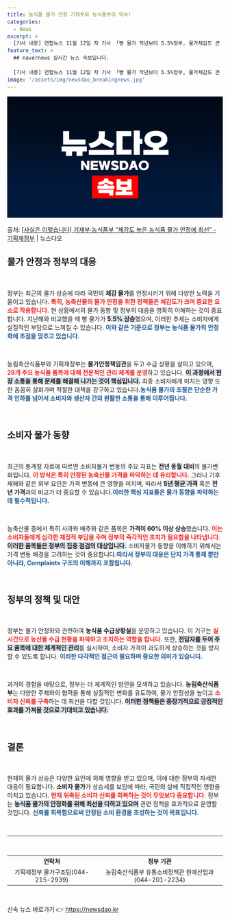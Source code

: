 ```yaml
---
title: 농식품 물가 안정 기재부와 농식품부의 약속!
categories:
  - News
excerpt: >
  [기사 내용] 연합뉴스 11월 12일 자 기사 「빵 물가 작년보다 5.5%정부, 물가체감도 큰 품목 밀착관리…
feature_text: >
  ## navernews 실시간 뉴스 속보입니다.

  [기사 내용] 연합뉴스 11월 12일 자 기사 「빵 물가 작년보다 5.5%정부, 물가체감도 큰 품목 밀착관리…
image: '/assets/img/newsdao_breakingnews.jpg'
---
```


![뉴스다오 속보](/assets/img/newsdao_breakingnews.jpg)

<p>출처: <a href="https://newsdao.kr/2501" rel="dofollow">[사실은 이렇습니다] 기재부·농식품부 “체감도 높은 농식품 물가 안정에 최선” - 기획재정부</a> | 뉴스다오</p>

<h2 data-ke-size="size26">물가 안정과 정부의 대응</h2>

<p data-ke-size="size16">&nbsp;</p>

정부는 최근의 물가 상승에 따라 국민의 <b>체감 물가</b>를 안정시키기 위해 다양한 노력을 기울이고 있습니다. <b><span style="color: #ee2323;">특히, 농축산물의 물가 안정을 위한 정책들은 체감도가 크며 중요한 요소로 작용합니다.</span></b> 현 상황에서의 물가 동향 및 정부의 대응을 명확히 이해하는 것이 중요합니다. 지난해와 비교했을 때 빵 물가가 <b><span style="background-color: #21538527;">5.5% 상승</span></b>했으며, 이러한 추세는 소비자에게 실질적인 부담으로 느껴질 수 있습니다. <b><span style="color: #1a5490;">이와 같은 기준으로 정부는 농식품 물가의 안정화에 초점을 맞추고 있습니다.</span></b> 

<p data-ke-size="size16">&nbsp;</p>

농림축산식품부와 기획재정부는 <b>물가안정책임관</b>을 두고 수급 상황을 살피고 있으며, <b><span style="color: #ee2323;">28개 주요 농식품 품목에 대해 전문적인 관리 체계를 운영</span></b>하고 있습니다. <b><span style="background-color: #21538527;">이 과정에서 현장 소통을 통해 문제를 해결해 나가는 것이 핵심입니다.</span></b> 최종 소비자에게 미치는 영향 또한 꼼꼼히 살펴가며 적절한 대책을 강구하고 있습니다.<b><span style="color: #1a5490;">농식품 물가의 조절은 단순한 가격 인하를 넘어서 소비자와 생산자 간의 원활한 소통을 통해 이루어집니다.</span></b> 

<p data-ke-size="size16">&nbsp;</p>

<h2 data-ke-size="size26">소비자 물가 동향</h2>

<p data-ke-size="size16">&nbsp;</p>

최근의 통계청 자료에 따르면 소비자물가 변동의 주요 지표는 <b>전년 동월 대비</b>의 물가변화입니다. <b><span style="color: #ee2323;">이 방식은 특히 안정된 농축산물 가격을 파악하는 데 유리합니다.</span></b> 그러나 기후 재해와 같은 외부 요인은 가격 변동에 큰 영향을 미치며, 따라서 <b><span style="background-color: #21538527;">5년 평균 가격</span></b> 혹은 <b>전년 가격</b>과의 비교가 더 중요할 수 있습니다.<b><span style="color: #1a5490;">이러한 핵심 지표들은 물가 동향을 파악하는 데 필수적입니다.</span></b>

<p data-ke-size="size16">&nbsp;</p>

농축산물 중에서 특히 사과와 배추와 같은 품목은 <b>가격이 60% 이상 상승</b>했습니다.  <b><span style="color: #ee2323;">이는 소비자들에게 심각한 재정적 부담을 주며 정부의 즉각적인 조치가 필요함을 나타냅니다.</span></b> <b><span style="background-color: #21538527;">이러한 품목들은 정부의 집중 점검의 대상입니다.</span></b>  소비자물가 동향을 이해하기 위해서는 가격 변동 배경을 고려하는 것이 중요합니다.<b><span style="color: #1a5490;">따라서 정부의 대응은 단지 가격 통제 뿐만 아니라, Complaints 구조의 이해까지 포함됩니다.</span></b>

<p data-ke-size="size16">&nbsp;</p>

<h2 data-ke-size="size26">정부의 정책 및 대안</h2>

<p data-ke-size="size16">&nbsp;</p>

정부는 물가 안정화와 관련하여 <b>농식품 수급상황실</b>을 운영하고 있습니다. 이 기구는 <b><span style="color: #ee2323;">실시간으로 농산물 수급 현황을 파악하고 조치하는 역할을 합니다.</span></b> 또한, <b><span style="background-color: #21538527;">전담자를 두어 주요 품목에 대한 체계적인 관리</span></b>를 실시하여, 소비자 가격이 과도하게 상승하는 것을 방지할 수 있도록 합니다. <b><span style="color: #1a5490;">이러한 다각적인 접근이 필요하며 중요한 의미가 있습니다.</span></b> 

<p data-ke-size="size16">&nbsp;</p>

과거의 경험을 바탕으로, 정부는 더 체계적인 방안을 모색하고 있습니다. <b>농림축산식품부</b>는 다양한 주체와의 협력을 통해 실질적인 변화를 유도하여, 물가 안정성을 높이고 <b><span style="color: #ee2323;">소비자 신뢰를 구축</span></b>하는 데 최선을 다할 것입니다. <b><span style="background-color: #21538527;">이러한 정책들은 중장기적으로 긍정적인 효과를 가져올 것으로 기대되고 있습니다.</span></b> 

<p data-ke-size="size16">&nbsp;</p>

<h2 data-ke-size="size26">결론</h2>

<p data-ke-size="size16">&nbsp;</p>

현재의 물가 상승은 다양한 요인에 의해 영향을 받고 있으며, 이에 대한 정부의 자세한 대응이 필요합니다. <b>소비자 물가</b>가 상승세를 보임에 따라, 국민의 삶에 직접적인 영향을 미치고 있습니다. <b><span style="color: #ee2323;">현재 위축된 소비자 신뢰를 회복하는 것이 무엇보다 중요합니다.</span></b> 정부는 <b><span style="background-color: #21538527;">농식품 물가의 안정화를 위해 최선을 다하고 있으며</span></b> 관련 정책을 효과적으로 운영할 것입니다. <b><span style="color: #1a5490;">신뢰를 회복함으로써 안정된 소비 환경을 조성하는 것이 목표입니다.</span></b>

<p data-ke-size="size16">&nbsp;</p>

<hr />

<p data-ke-size="size16">&nbsp;</p>

<table style="width: 100%;">
    <tr>
        <td style="text-align: center; height: 17px;"><b>연락처</b></td>
        <td style="text-align: center; height: 17px;"><b>정부 기관</b></td>
    </tr>
    <tr>
        <td style="text-align: center; height: 17px;">기획재정부 물가구조팀(044-215-2939)</td>
        <td style="text-align: center; height: 17px;">농림축산식품부 유통소비정책관 원예산업과(044-201-2234)</td>
    </tr>
</table>

<p data-ke-size="size16">&nbsp;</p> 

신속 뉴스 바로가기 👉 <a href="https://newsdao.kr" rel="dofollow">https://newsdao.kr</a>


